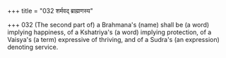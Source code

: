 +++
title = "032 शर्मवद् ब्राह्मणस्य"

+++
032	(The second part of) a Brahmana's (name) shall be (a word) implying happiness, of a Kshatriya's (a word) implying protection, of a Vaisya's (a term) expressive of thriving, and of a Sudra's (an expression) denoting service.